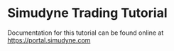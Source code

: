 # Simudyne Trading Tutorial

Documentation for this tutorial can be found online at https://portal.simudyne.com